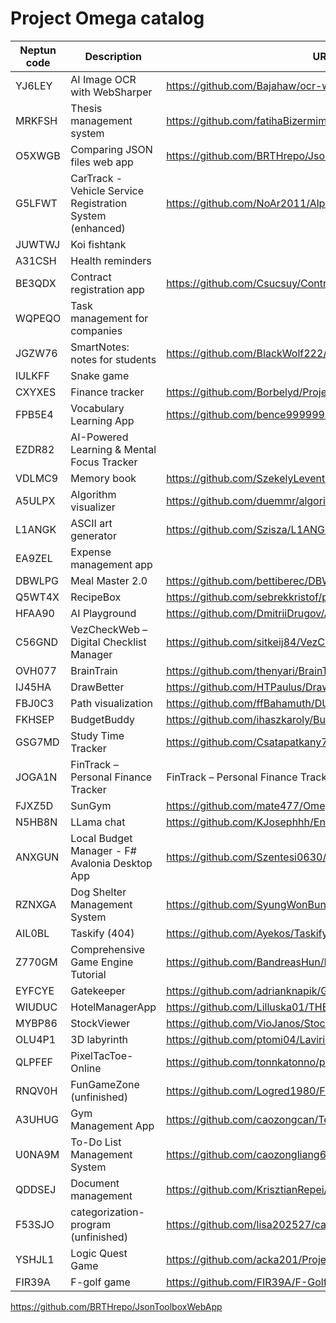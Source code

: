 # Project Omega catalog

| Neptun code | Description | URL |
| --- | --- | --- |
| YJ6LEY | AI Image OCR with WebSharper | https://github.com/Bajahaw/ocr-websharper |
| MRKFSH | Thesis management system | https://github.com/fatihaBizermimne/Thesis_Management_system |
| O5XWGB | Comparing JSON files web app | https://github.com/BRTHrepo/JsonToolboxWebApp |
| G5LFWT | CarTrack - Vehicle Service Registration System (enhanced) | https://github.com/NoAr2011/AlphaProject |
| JUWTWJ | Koi fishtank | |
| A31CSH | Health reminders | |
| BE3QDX | Contract registration app | https://github.com/Csucsuy/ContractRegistryApp |
| WQPEQO | Task management for companies | |
| JGZW76 | SmartNotes: notes for students | https://github.com/BlackWolf222/FSHARP-project-omega |
| IULKFF | Snake game | |
| CXYXES | Finance tracker | https://github.com/Borbelyd/Project_Omega |
| FPB5E4 | Vocabulary Learning App | https://github.com/bence999999999/project_omega_F_sharp |
| EZDR82 | AI-Powered Learning & Mental Focus Tracker | |
| VDLMC9 | Memory book | https://github.com/SzekelyLevente/MemoBook |
| A5ULPX | Algorithm visualizer | https://github.com/duemmr/algorithm-visualizer |
| L1ANGK | ASCII art generator | https://github.com/Szisza/L1ANGK_Project_Omega |
| EA9ZEL | Expense management app | |
| DBWLPG | Meal Master 2.0 | https://github.com/bettiberec/DBWLPG_Projects_Omega |
| Q5WT4X | RecipeBox | https://github.com/sebrekkristof/project_omega |
| HFAA90 | AI Playground | https://github.com/DmitriiDrugov/AI-Playground |
| C56GND | VezCheckWeb – Digital Checklist Manager | https://github.com/sitkeij84/VezCheckWeb |
| OVH077 | BrainTrain | https://github.com/thenyari/BrainTrain |
| IJ45HA | DrawBetter | https://github.com/HTPaulus/DrawBetter |
| FBJ0C3 | Path visualization | https://github.com/ffBahamuth/DUE-FSharp |
| FKHSEP | BudgetBuddy | https://github.com/ihaszkaroly/BudgetBuddy |
| GSG7MD | Study Time Tracker | https://github.com/Csatapatkany73/Project-Omega |
| JOGA1N | FinTrack – Personal Finance Tracker | FinTrack – Personal Finance Tracker |
| FJXZ5D | SunGym | https://github.com/mate477/OmegaProjectF |
| N5HB8N | LLama chat | https://github.com/KJosephhh/Endterm-Project |
| ANXGUN | Local Budget Manager - F# Avalonia Desktop App | https://github.com/Szentesi0630/ProjectOmega-ANXGUN |
| RZNXGA | Dog Shelter Management System | https://github.com/SyungWonBunny/ProjectOmega.RZNXGA |
| AIL0BL | Taskify (404) | https://github.com/Ayekos/Taskify.git |
| Z770GM | Comprehensive Game Engine Tutorial | https://github.com/BandreasHun/Fengine |
| EYFCYE | Gatekeeper | https://github.com/adrianknapik/Gatekeeper |
| WIUDUC | HotelManagerApp | https://github.com/Lilluska01/THEProjectOmega |
| MYBP86 | StockViewer | https://github.com/VioJanos/StockViewer |
| OLU4P1 | 3D labyrinth | https://github.com/ptomi04/Lavirintus |
| QLPFEF | PixelTacToe-Online | https://github.com/tonnkatonno/pixeltactoe_online |
| RNQV0H | FunGameZone (unfinished) | https://github.com/Logred1980/FunGameZone |
| A3UHUG | Gym Management App | https://github.com/caozongcan/TestGYM/ |
| U0NA9M | To-Do List Management System | https://github.com/caozongliang624/Test25/ |
| QDDSEJ | Document management | https://github.com/KrisztianRepei/documentmanagement-omega |
| F53SJO | categorization-program (unfinished) | https://github.com/lisa202527/categorization-program |
| YSHJL1 | Logic Quest Game | https://github.com/acka201/Projekt-omega |
| FIR39A | F-golf game | https://github.com/FIR39A/F-Golf-game |
 https://github.com/BRTHrepo/JsonToolboxWebApp
